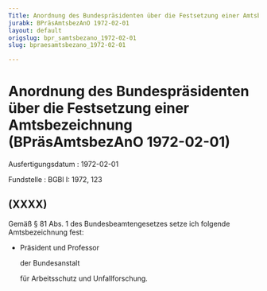 ```yaml
---
Title: Anordnung des Bundespräsidenten über die Festsetzung einer Amtsbezeichnung
jurabk: BPräsAmtsbezAnO 1972-02-01
layout: default
origslug: bpr_samtsbezano_1972-02-01
slug: bpraesamtsbezano_1972-02-01

---
```


# Anordnung des Bundespräsidenten über die Festsetzung einer Amtsbezeichnung (BPräsAmtsbezAnO 1972-02-01)

Ausfertigungsdatum
:   1972-02-01

Fundstelle
:   BGBl I: 1972, 123



## (XXXX)

Gemäß § 81 Abs. 1 des Bundesbeamtengesetzes setze ich folgende
Amtsbezeichnung fest:

*   Präsident und Professor

    der Bundesanstalt

    für Arbeitsschutz und Unfallforschung.




